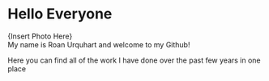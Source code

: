 # Hello Everyone


{Insert Photo Here}  
My name is Roan Urquhart and welcome to my Github!  


Here you can find all of the work I have done over the past few years in one place

